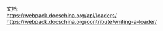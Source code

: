 文档:  
https://webpack.docschina.org/api/loaders/  
https://webpack.docschina.org/contribute/writing-a-loader/